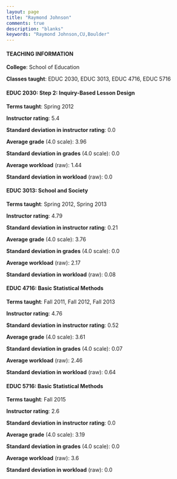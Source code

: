 ```yaml
---
layout: page
title: "Raymond Johnson" 
comments: true
description: "blanks"
keywords: "Raymond Johnson,CU,Boulder"
---
```

<head>
<script src="https://ajax.googleapis.com/ajax/libs/jquery/2.1.3/jquery.min.js"></script>
<script src="https://dl.dropboxusercontent.com/s/pc42nxpaw1ea4o9/highcharts.js?dl=0"></script>
<!-- <script src="../assets/js/highcharts.js"></script> -->
<style type="text/css">@font-face {
	font-family: "Bebas Neue";
	src: url(https://www.filehosting.org/file/details/544349/BebasNeue Regular.otf) format("opentype");
	}
	h1.Bebas { 
		font-family: "Bebas Neue", Verdana, Tahoma;
	}
</style>
</head>
	   
#### TEACHING INFORMATION

**College**: School of Education

**Classes taught**: EDUC 2030, EDUC 3013, EDUC 4716, EDUC 5716

#### EDUC 2030: Step 2: Inquiry-Based Lesson Design

**Terms taught**: Spring 2012

**Instructor rating**: 5.4

**Standard deviation in instructor rating**: 0.0

**Average grade** (4.0 scale): 3.96

**Standard deviation in grades** (4.0 scale): 0.0

**Average workload** (raw): 1.44

**Standard deviation in workload** (raw): 0.0

#### EDUC 3013: School and Society

**Terms taught**: Spring 2012, Spring 2013

**Instructor rating**: 4.79

**Standard deviation in instructor rating**: 0.21

**Average grade** (4.0 scale): 3.76

**Standard deviation in grades** (4.0 scale): 0.0

**Average workload** (raw): 2.17

**Standard deviation in workload** (raw): 0.08

#### EDUC 4716: Basic Statistical Methods

**Terms taught**: Fall 2011, Fall 2012, Fall 2013

**Instructor rating**: 4.76

**Standard deviation in instructor rating**: 0.52

**Average grade** (4.0 scale): 3.61

**Standard deviation in grades** (4.0 scale): 0.07

**Average workload** (raw): 2.46

**Standard deviation in workload** (raw): 0.64

#### EDUC 5716: Basic Statistical Methods

**Terms taught**: Fall 2015

**Instructor rating**: 2.6

**Standard deviation in instructor rating**: 0.0

**Average grade** (4.0 scale): 3.19

**Standard deviation in grades** (4.0 scale): 0.0

**Average workload** (raw): 3.6

**Standard deviation in workload** (raw): 0.0


